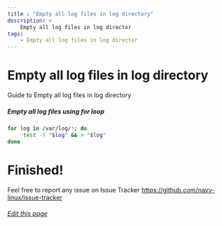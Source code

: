 ```yaml
---
title : "Empty all log files in log directory"
description: >
    Empty all log files in log director
tags:
    - Empty all log files in log director  
---
```


# Empty all log files in log directory

Guide to Empty all log files in log directory

##### Empty all log files using for loop

```bash
for log in /var/log/*; do
     test -f "$log" && > "$log"
done
```


# Finished!

Feel free to report any issue on Issue Tracker https://github.com/navy-linux/issue-tracker

###### [Edit this page](https://github.com/navy-linux/navylinux.org/blob/main/content/wiki/guides/empty-all-log-files.md)
